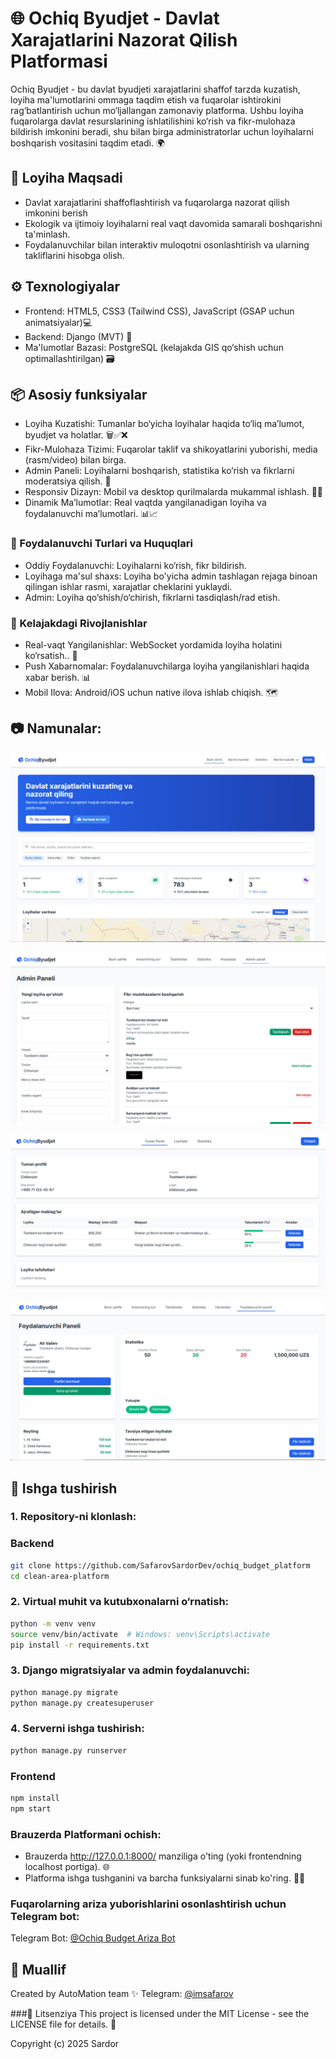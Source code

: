# 🌐 Ochiq Byudjet - Davlat Xarajatlarini Nazorat Qilish Platformasi

Ochiq Byudjet - bu davlat byudjeti xarajatlarini shaffof tarzda kuzatish, loyiha ma'lumotlarini ommaga taqdim etish va fuqarolar ishtirokini rag‘batlantirish uchun mo‘ljallangan zamonaviy platforma. Ushbu loyiha fuqarolarga davlat resurslarining ishlatilishini ko‘rish va fikr-mulohaza bildirish imkonini beradi, shu bilan birga administratorlar uchun loyihalarni boshqarish vositasini taqdim etadi. 🌍
## 🎯 Loyiha Maqsadi
- Davlat xarajatlarini shaffoflashtirish va fuqarolarga nazorat qilish imkonini berish
- Ekologik va ijtimoiy loyihalarni real vaqt davomida samarali boshqarishni ta'minlash.
- Foydalanuvchilar bilan interaktiv muloqotni osonlashtirish va ularning takliflarini hisobga olish.

## ⚙️ Texnologiyalar

- Frontend: HTML5, CSS3 (Tailwind CSS), JavaScript (GSAP uchun animatsiyalar)💻
- Backend: Django (MVT) 🚀
- Ma'lumotlar Bazasi: PostgreSQL (kelajakda GIS qo‘shish uchun optimallashtirilgan) 🗃

## 📦 Asosiy funksiyalar

- Loyiha Kuzatishi: Tumanlar bo‘yicha loyihalar haqida to‘liq ma’lumot, byudjet va holatlar. 🗑✅❌
- Fikr-Mulohaza Tizimi: Fuqarolar taklif va shikoyatlarini yuborishi, media (rasm/video) bilan birga. 
- Admin Paneli: Loyihalarni boshqarish, statistika ko‘rish va fikrlarni moderatsiya qilish. 📱
- Responsiv Dizayn: Mobil va desktop qurilmalarda mukammal ishlash. 💬🚨
- Dinamik Ma’lumotlar: Real vaqtda yangilanadigan loyiha va foydalanuvchi ma’lumotlari. 📊📈

### 🔐 Foydalanuvchi Turlari va Huquqlari
- Oddiy Foydalanuvchi: Loyihalarni ko‘rish, fikr bildirish.
- Loyihaga ma'sul shaxs: Loyiha bo'yicha admin tashlagan rejaga binoan qilingan ishlar rasmi, xarajatlar cheklarini yuklaydi.
- Admin: Loyiha qo‘shish/o‘chirish, fikrlarni tasdiqlash/rad etish.

### 🚀 Kelajakdagi Rivojlanishlar
- Real-vaqt Yangilanishlar: WebSocket yordamida loyiha holatini ko‘rsatish.. 📩
- Push Xabarnomalar: Foydalanuvchilarga loyiha yangilanishlari haqida xabar berish. 📊
- Mobil Ilova: Android/iOS uchun native ilova ishlab chiqish. 🗺
## 📷 Namunalar:

![Bosh sahiva](images/home.jpg)

![Admin panel](images/admin.jpg)

![Ma'sul shaxs panel](images/tuman.jpg)

![Fuqaro panel](images/user.jpg)

## 🚀 Ishga tushirish

### 1. Repository-ni klonlash:
### Backend
```bash
git clone https://github.com/SafarovSardorDev/ochiq_budget_platform
cd clean-area-platform
```
### 2. Virtual muhit va kutubxonalarni o‘rnatish:
```bash
python -m venv venv
source venv/bin/activate  # Windows: venv\Scripts\activate
pip install -r requirements.txt
```
### 3. Django migratsiyalar va admin foydalanuvchi:
```bash
python manage.py migrate
python manage.py createsuperuser
```
### 4. Serverni ishga tushirish:
```bash
python manage.py runserver
```
### Frontend
```bash
npm install
npm start
```
### Brauzerda Platformani ochish:
- Brauzerda http://127.0.0.1:8000/ manziliga o'ting (yoki frontendning localhost portiga). 🌐
- Platforma ishga tushganini va barcha funksiyalarni sinab ko'ring. 🧑‍💻

### Fuqarolarning ariza yuborishlarini osonlashtirish uchun Telegram bot:
Telegram Bot: [@Ochiq Budget Ariza Bot](https://t.me/ochiq_budjet_support_bot.)

## 👤 Muallif
 
Created by AutoMation team ✨
Telegram: [@imsafarov](https://t.me/imsafarov)

###📜 Litsenziya
This project is licensed under the MIT License - see the LICENSE file for details. 📝

Copyright (c) 2025 Sardor
